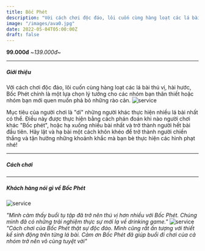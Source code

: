 ```yaml
---
title: Bốc Phét
description: "Với cách chơi độc đáo, lôi cuốn cùng hàng loạt các lá bài thú vị, hài hước, Bốc Phét chính là một lựa chọn lý tưởng cho các nhóm bạn thân thiết hoặc nhóm bạn mới quen muốn phả bỏ những rào cản."
image: "/images/ava0.jpg"
date: 2022-05-04T05:00:00Z
draft: false
---
```

**99.000đ** ~_139.000đ_~ 

---

##### Giới thiệu      
Với cách chơi độc đáo, lôi cuốn cùng hàng loạt các lá bài thú vị, hài hước, Bốc Phét chính là một lựa chọn lý tưởng cho các nhóm bạn thân thiết hoặc nhóm bạn mới quen muốn phả bỏ những rào cản.
![service](/images/contentbocphet.png "service")

Mục tiêu của người chơi là "dí" những người khác thực hiện nhiều lá bài nhất có thể. Điều này được thực hiện bằng cách phán đoán khi nào người chơi khác "Bốc phét", hoặc hạ xuống nhiều bài nhất và trở thành người hết bài đầu tiên. Hãy lật và hạ bài một cách khôn khéo để trở thành người chiến thắng và tận hưởng những khoảnh khắc mà bạn bè thực hiện các hình phạt nhé!



---

##### Cách chơi

<YoutubePlayer id="C0DPdy98e4c" title="YouTube Video" />

---
##### Khách hàng nói gì về Bốc Phét
![service](/images/feedback1.png "service")

_"Mình cảm thấy buổi tụ tập đã trở nên thú vị hơn nhiều với Bốc Phét. Chúng mình đã có những trải nghiệm thực sự mới lạ về drinking game."_
![service](/images/feedback2.png "service")
_"Cách chơi của Bốc Phét thật sự độc đáo. Mình cũng rất ấn tượng với thiết kế sinh động trên từng lá bài. Cảm ơn Bốc Phét đã giúp buổi đi chơi của cả nhóm trở nên vô cùng tuyệt vời"_